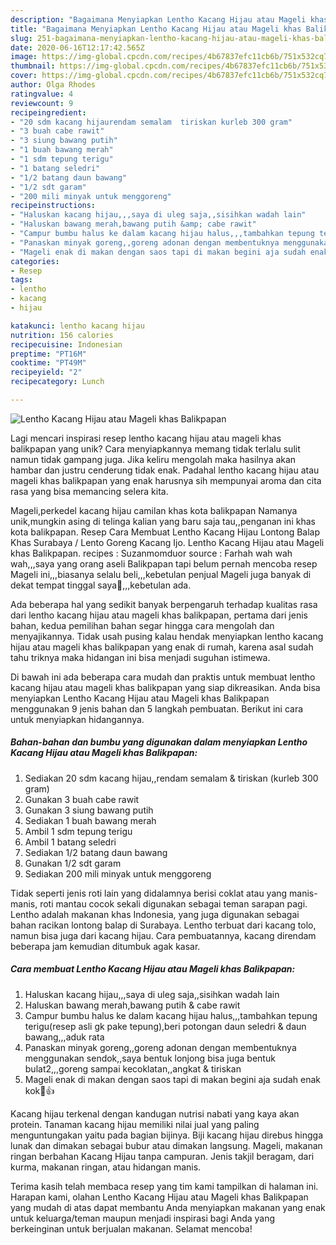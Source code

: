 ```yaml
---
description: "Bagaimana Menyiapkan Lentho Kacang Hijau atau Mageli khas Balikpapan, Menggugah Selera"
title: "Bagaimana Menyiapkan Lentho Kacang Hijau atau Mageli khas Balikpapan, Menggugah Selera"
slug: 251-bagaimana-menyiapkan-lentho-kacang-hijau-atau-mageli-khas-balikpapan-menggugah-selera
date: 2020-06-16T12:17:42.565Z
image: https://img-global.cpcdn.com/recipes/4b67837efc11cb6b/751x532cq70/lentho-kacang-hijau-atau-mageli-khas-balikpapan-foto-resep-utama.jpg
thumbnail: https://img-global.cpcdn.com/recipes/4b67837efc11cb6b/751x532cq70/lentho-kacang-hijau-atau-mageli-khas-balikpapan-foto-resep-utama.jpg
cover: https://img-global.cpcdn.com/recipes/4b67837efc11cb6b/751x532cq70/lentho-kacang-hijau-atau-mageli-khas-balikpapan-foto-resep-utama.jpg
author: Olga Rhodes
ratingvalue: 4
reviewcount: 9
recipeingredient:
- "20 sdm kacang hijaurendam semalam  tiriskan kurleb 300 gram"
- "3 buah cabe rawit"
- "3 siung bawang putih"
- "1 buah bawang merah"
- "1 sdm tepung terigu"
- "1 batang seledri"
- "1/2 batang daun bawang"
- "1/2 sdt garam"
- "200 mili minyak untuk menggoreng"
recipeinstructions:
- "Haluskan kacang hijau,,,saya di uleg saja,,sisihkan wadah lain"
- "Haluskan bawang merah,bawang putih &amp; cabe rawit"
- "Campur bumbu halus ke dalam kacang hijau halus,,,tambahkan tepung terigu(resep asli gk pake tepung),beri potongan daun seledri &amp; daun bawang,,,aduk rata"
- "Panaskan minyak goreng,,goreng adonan dengan membentuknya menggunakan sendok,,saya bentuk lonjong bisa juga bentuk bulat2,,,goreng sampai kecoklatan,,angkat &amp; tiriskan"
- "Mageli enak di makan dengan saos tapi di makan begini aja sudah enak kok🤗👍"
categories:
- Resep
tags:
- lentho
- kacang
- hijau

katakunci: lentho kacang hijau 
nutrition: 156 calories
recipecuisine: Indonesian
preptime: "PT16M"
cooktime: "PT49M"
recipeyield: "2"
recipecategory: Lunch

---
```



![Lentho Kacang Hijau atau Mageli khas Balikpapan](https://img-global.cpcdn.com/recipes/4b67837efc11cb6b/751x532cq70/lentho-kacang-hijau-atau-mageli-khas-balikpapan-foto-resep-utama.jpg)

Lagi mencari inspirasi resep lentho kacang hijau atau mageli khas balikpapan yang unik? Cara menyiapkannya memang tidak terlalu sulit namun tidak gampang juga. Jika keliru mengolah maka hasilnya akan hambar dan justru cenderung tidak enak. Padahal lentho kacang hijau atau mageli khas balikpapan yang enak harusnya sih mempunyai aroma dan cita rasa yang bisa memancing selera kita.

Mageli,perkedel kacang hijau camilan khas kota balikpapan Namanya unik,mungkin asing di telinga kalian yang baru saja tau,,penganan ini khas kota balikpapan. Resep Cara Membuat Lentho Kacang Hijau Lontong Balap Khas Surabaya / Lento Goreng Kacang Ijo. Lentho Kacang Hijau atau Mageli khas Balikpapan. recipes : Suzanmomduor source : Farhah wah wah wah,,,saya yang orang aseli Balikpapan tapi belum pernah mencoba resep Mageli ini,,,biasanya selalu beli,,,kebetulan penjual Mageli juga banyak di dekat tempat tinggal saya🤭,,,kebetulan ada.

Ada beberapa hal yang sedikit banyak berpengaruh terhadap kualitas rasa dari lentho kacang hijau atau mageli khas balikpapan, pertama dari jenis bahan, kedua pemilihan bahan segar hingga cara mengolah dan menyajikannya. Tidak usah pusing kalau hendak menyiapkan lentho kacang hijau atau mageli khas balikpapan yang enak di rumah, karena asal sudah tahu triknya maka hidangan ini bisa menjadi suguhan istimewa.


Di bawah ini ada beberapa cara mudah dan praktis untuk membuat lentho kacang hijau atau mageli khas balikpapan yang siap dikreasikan. Anda bisa menyiapkan Lentho Kacang Hijau atau Mageli khas Balikpapan menggunakan 9 jenis bahan dan 5 langkah pembuatan. Berikut ini cara untuk menyiapkan hidangannya.

<!--inarticleads1-->

##### Bahan-bahan dan bumbu yang digunakan dalam menyiapkan Lentho Kacang Hijau atau Mageli khas Balikpapan:

1. Sediakan 20 sdm kacang hijau,,rendam semalam &amp; tiriskan (kurleb 300 gram)
1. Gunakan 3 buah cabe rawit
1. Gunakan 3 siung bawang putih
1. Sediakan 1 buah bawang merah
1. Ambil 1 sdm tepung terigu
1. Ambil 1 batang seledri
1. Sediakan 1/2 batang daun bawang
1. Gunakan 1/2 sdt garam
1. Sediakan 200 mili minyak untuk menggoreng


Tidak seperti jenis roti lain yang didalamnya berisi coklat atau yang manis-manis, roti mantau cocok sekali digunakan sebagai teman sarapan pagi. Lentho adalah makanan khas Indonesia, yang juga digunakan sebagai bahan racikan lontong balap di Surabaya. Lentho terbuat dari kacang tolo, namun bisa juga dari kacang hijau. Cara pembuatannya, kacang direndam beberapa jam kemudian ditumbuk agak kasar. 

<!--inarticleads2-->

##### Cara membuat Lentho Kacang Hijau atau Mageli khas Balikpapan:

1. Haluskan kacang hijau,,,saya di uleg saja,,sisihkan wadah lain
1. Haluskan bawang merah,bawang putih &amp; cabe rawit
1. Campur bumbu halus ke dalam kacang hijau halus,,,tambahkan tepung terigu(resep asli gk pake tepung),beri potongan daun seledri &amp; daun bawang,,,aduk rata
1. Panaskan minyak goreng,,goreng adonan dengan membentuknya menggunakan sendok,,saya bentuk lonjong bisa juga bentuk bulat2,,,goreng sampai kecoklatan,,angkat &amp; tiriskan
1. Mageli enak di makan dengan saos tapi di makan begini aja sudah enak kok🤗👍


Kacang hijau terkenal dengan kandugan nutrisi nabati yang kaya akan protein. Tanaman kacang hijau memiliki nilai jual yang paling menguntungakan yaitu pada bagian bijinya. Biji kacang hijau direbus hingga lunak dan dimakan sebagai bubur atau dimakan langsung. Mageli, makanan ringan berbahan Kacang Hijau tanpa campuran. Jenis takjil beragam, dari kurma, makanan ringan, atau hidangan manis. 

Terima kasih telah membaca resep yang tim kami tampilkan di halaman ini. Harapan kami, olahan Lentho Kacang Hijau atau Mageli khas Balikpapan yang mudah di atas dapat membantu Anda menyiapkan makanan yang enak untuk keluarga/teman maupun menjadi inspirasi bagi Anda yang berkeinginan untuk berjualan makanan. Selamat mencoba!
